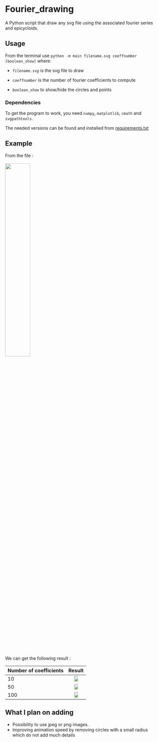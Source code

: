 # Fourier_drawing
A Python script that draw any svg file using the associated fourier series and epicycloids.

## Usage

From the terminal use `python -m main filename.svg coeffnumber [boolean_show]` where:

* *`filename.svg`* is the svg file to draw

* *`coeffnumber`* is the number of fourier coefficients to compute

* *`boolean_show`* to show/hide the circles and points

### Dependencies

To get the program to work, you need `numpy`, `matplotlib`, `cmath` and `svgpathtools`.

The needed versions can be found and installed from [requirements.txt](/requirements.txt)


## Example

From the file : <br> <br>
<img src="https://user-images.githubusercontent.com/38764918/152699414-9064f5a4-b9c2-41e1-8335-d3b72681c252.svg" width=40%>

<br>
We can get the following result :

| Number of coefficients  | Result |
| ------------- | :-: |
| 10  | <img src="https://user-images.githubusercontent.com/38764918/152698948-d08d0721-6ead-4a4c-93a9-27036347e2df.gif" width=50%> |
| 50  | <img src="https://user-images.githubusercontent.com/38764918/152699222-e0b2ff75-abd3-4c7e-86c9-cb2fdca75ce9.gif" width=50%> |
| 100 | <img src="https://user-images.githubusercontent.com/38764918/152699356-f5d1a9e7-138b-4241-8b76-1d4d1bbbf2cb.gif" width=50%> |

## What I plan on adding

* Possibility to use jpeg or png images.
* Improving animation speed by removing circles with a small radius which do not add much details

